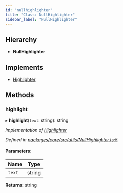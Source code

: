 ```yaml
---
id: "nullhighlighter"
title: "Class: NullHighlighter"
sidebar_label: "NullHighlighter"
---
```


## Hierarchy

* **NullHighlighter**

## Implements

* [Highlighter](../interfaces/highlighter.md)

## Methods

### highlight

▸ **highlight**(`text`: string): string

*Implementation of [Highlighter](../interfaces/highlighter.md)*

*Defined in [packages/core/src/utils/NullHighlighter.ts:5](https://github.com/mikro-orm/mikro-orm/blob/4249b052e/packages/core/src/utils/NullHighlighter.ts#L5)*

#### Parameters:

Name | Type |
------ | ------ |
`text` | string |

**Returns:** string
